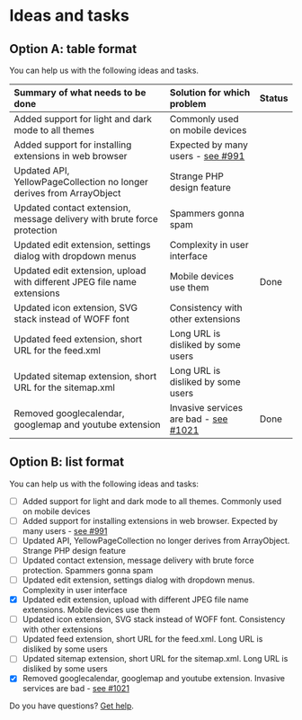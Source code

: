 # Ideas and tasks

## Option A: table format

You can help us with the following ideas and tasks.

| Summary of what needs to be done | Solution for which problem | Status |
|:---------------------------------|:---------------------------|--------|
| Added support for light and dark mode to all themes                     | Commonly used on mobile devices
| Added support for installing extensions in web browser                  | Expected by many users - [see #991](https://github.com/datenstrom/community/discussions/991)
| Updated API, YellowPageCollection no longer derives from ArrayObject    | Strange PHP design feature
| Updated contact extension, message delivery with brute force protection | Spammers gonna spam
| Updated edit extension, settings dialog with dropdown menus             | Complexity in user interface
| Updated edit extension, upload with different JPEG file name extensions | Mobile devices use them | Done
| Updated icon extension, SVG stack instead of WOFF font                  | Consistency with other extensions
| Updated feed extension, short URL for the feed.xml                      | Long URL is disliked by some users
| Updated sitemap extension, short URL for the sitemap.xml                | Long URL is disliked by some users
| Removed googlecalendar, googlemap and youtube extension                 | Invasive services are bad - [see #1021](https://github.com/datenstrom/community/discussions/1021) | Done

## Option B: list format

You can help us with the following ideas and tasks:

- [ ] Added support for light and dark mode to all themes.                      Commonly used on mobile devices
- [ ] Added support for installing extensions in web browser.                   Expected by many users - [see #991](https://github.com/datenstrom/community/discussions/991)
- [ ] Updated API, YellowPageCollection no longer derives from ArrayObject.     Strange PHP design feature
- [ ] Updated contact extension, message delivery with brute force protection.  Spammers gonna spam
- [ ] Updated edit extension, settings dialog with dropdown menus.              Complexity in user interface
- [x] Updated edit extension, upload with different JPEG file name extensions.  Mobile devices use them
- [ ] Updated icon extension, SVG stack instead of WOFF font.                   Consistency with other extensions
- [ ] Updated feed extension, short URL for the feed.xml.                       Long URL is disliked by some users
- [ ] Updated sitemap extension, short URL for the sitemap.xml.                 Long URL is disliked by some users
- [x] Removed googlecalendar, googlemap and youtube extension.                  Invasive services are bad - [see #1021](https://github.com/datenstrom/community/discussions/1021)

Do you have questions? [Get help](https://datenstrom.se/yellow/help/).
